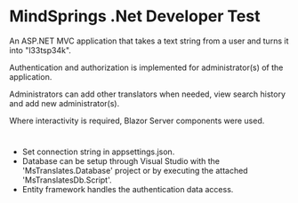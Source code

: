 # MindSprings .Net Developer Test

An ASP.NET MVC application that takes a text string from a user and turns it into "l33tsp34k".

Authentication and authorization is implemented for administrator(s) of the application.

Administrators can add other translators when needed, view search history and add new administrator(s).

Where interactivity is required, Blazor Server components were used.

#
* Set connection string in appsettings.json.
* Database can be setup through Visual Studio with the 'MsTranslates.Database' project or by executing the attached 'MsTranslatesDb.Script'.
* Entity framework handles the authentication data access.
